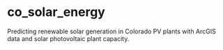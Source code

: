 # co_solar_energy
Predicting renewable solar generation in Colorado PV plants with ArcGIS data and solar photovoltaic plant capacity.
